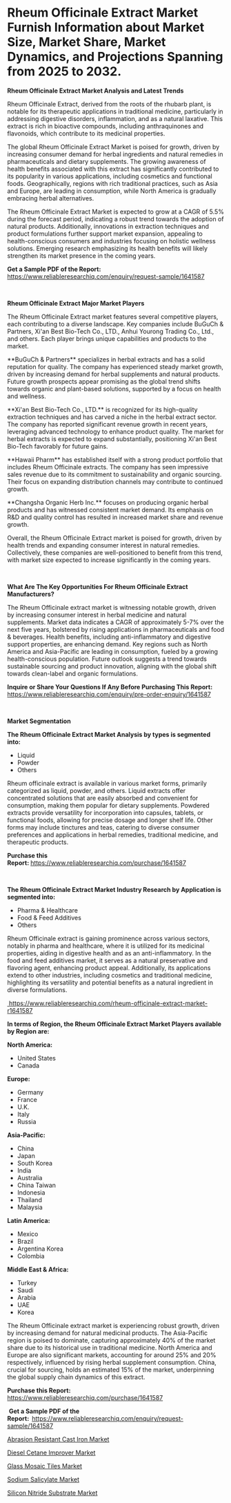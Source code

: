 <p><h1>Rheum Officinale Extract Market Furnish Information about Market Size, Market Share, Market Dynamics, and Projections Spanning from 2025 to 2032.</h1></p><p><strong>Rheum Officinale Extract Market Analysis and Latest Trends</strong></p>
<p><p>Rheum Officinale Extract, derived from the roots of the rhubarb plant, is notable for its therapeutic applications in traditional medicine, particularly in addressing digestive disorders, inflammation, and as a natural laxative. This extract is rich in bioactive compounds, including anthraquinones and flavonoids, which contribute to its medicinal properties.</p><p>The global Rheum Officinale Extract Market is poised for growth, driven by increasing consumer demand for herbal ingredients and natural remedies in pharmaceuticals and dietary supplements. The growing awareness of health benefits associated with this extract has significantly contributed to its popularity in various applications, including cosmetics and functional foods. Geographically, regions with rich traditional practices, such as Asia and Europe, are leading in consumption, while North America is gradually embracing herbal alternatives.</p><p>The Rheum Officinale Extract Market is expected to grow at a CAGR of 5.5% during the forecast period, indicating a robust trend towards the adoption of natural products. Additionally, innovations in extraction techniques and product formulations further support market expansion, appealing to health-conscious consumers and industries focusing on holistic wellness solutions. Emerging research emphasizing its health benefits will likely strengthen its market presence in the coming years.</p></p>
<p><strong>Get a Sample PDF of the Report:&nbsp;</strong> <a href="https://www.reliableresearchiq.com/enquiry/request-sample/1641587?utm_campaign=2273&utm_medium=2&utm_source=Github&utm_content=ia&utm_term=30012025&utm_id=rheum-officinale-extract">https://www.reliableresearchiq.com/enquiry/request-sample/1641587</a></p>
<p>&nbsp;</p>
<p><strong>Rheum Officinale Extract Major Market Players</strong></p>
<p><p>The Rheum Officinale Extract market features several competitive players, each contributing to a diverse landscape. Key companies include BuGuCh & Partners, Xi'an Best Bio-Tech Co., LTD., Anhui Yourong Trading Co., Ltd., and others. Each player brings unique capabilities and products to the market.</p><p>**BuGuCh & Partners** specializes in herbal extracts and has a solid reputation for quality. The company has experienced steady market growth, driven by increasing demand for herbal supplements and natural products. Future growth prospects appear promising as the global trend shifts towards organic and plant-based solutions, supported by a focus on health and wellness.</p><p>**Xi'an Best Bio-Tech Co., LTD.** is recognized for its high-quality extraction techniques and has carved a niche in the herbal extract sector. The company has reported significant revenue growth in recent years, leveraging advanced technology to enhance product quality. The market for herbal extracts is expected to expand substantially, positioning Xi'an Best Bio-Tech favorably for future gains.</p><p>**Hawaii Pharm** has established itself with a strong product portfolio that includes Rheum Officinale extracts. The company has seen impressive sales revenue due to its commitment to sustainability and organic sourcing. Their focus on expanding distribution channels may contribute to continued growth.</p><p>**Changsha Organic Herb Inc.** focuses on producing organic herbal products and has witnessed consistent market demand. Its emphasis on R&D and quality control has resulted in increased market share and revenue growth.</p><p>Overall, the Rheum Officinale Extract market is poised for growth, driven by health trends and expanding consumer interest in natural remedies. Collectively, these companies are well-positioned to benefit from this trend, with market size expected to increase significantly in the coming years.</p></p>
<p>&nbsp;</p>
<p><strong>What Are The Key Opportunities For Rheum Officinale Extract Manufacturers?</strong></p>
<p><p>The Rheum Officinale extract market is witnessing notable growth, driven by increasing consumer interest in herbal medicine and natural supplements. Market data indicates a CAGR of approximately 5-7% over the next five years, bolstered by rising applications in pharmaceuticals and food & beverages. Health benefits, including anti-inflammatory and digestive support properties, are enhancing demand. Key regions such as North America and Asia-Pacific are leading in consumption, fueled by a growing health-conscious population. Future outlook suggests a trend towards sustainable sourcing and product innovation, aligning with the global shift towards clean-label and organic formulations.</p></p>
<p><strong>Inquire or Share Your Questions If Any Before Purchasing This Report:</strong> <a href="https://www.reliableresearchiq.com/enquiry/pre-order-enquiry/1641587?utm_campaign=2273&utm_medium=2&utm_source=Github&utm_content=ia&utm_term=30012025&utm_id=rheum-officinale-extract">https://www.reliableresearchiq.com/enquiry/pre-order-enquiry/1641587</a></p>
<p>&nbsp;</p>
<p><strong>Market Segmentation</strong></p>
<p><strong>The Rheum Officinale Extract Market Analysis by types is segmented into:</strong></p>
<p><ul><li>Liquid</li><li>Powder</li><li>Others</li></ul></p>
<p><p>Rheum officinale extract is available in various market forms, primarily categorized as liquid, powder, and others. Liquid extracts offer concentrated solutions that are easily absorbed and convenient for consumption, making them popular for dietary supplements. Powdered extracts provide versatility for incorporation into capsules, tablets, or functional foods, allowing for precise dosage and longer shelf life. Other forms may include tinctures and teas, catering to diverse consumer preferences and applications in herbal remedies, traditional medicine, and therapeutic products.</p></p>
<p><strong>Purchase this Report:&nbsp;</strong><a href="https://www.reliableresearchiq.com/purchase/1641587?utm_campaign=2273&utm_medium=2&utm_source=Github&utm_content=ia&utm_term=30012025&utm_id=rheum-officinale-extract">https://www.reliableresearchiq.com/purchase/1641587</a></p>
<p>&nbsp;</p>
<p><strong>The Rheum Officinale Extract Market Industry Research by Application is segmented into:</strong></p>
<p><ul><li>Pharma & Healthcare</li><li>Food & Feed Additives</li><li>Others</li></ul></p>
<p><p>Rheum Officinale extract is gaining prominence across various sectors, notably in pharma and healthcare, where it is utilized for its medicinal properties, aiding in digestive health and as an anti-inflammatory. In the food and feed additives market, it serves as a natural preservative and flavoring agent, enhancing product appeal. Additionally, its applications extend to other industries, including cosmetics and traditional medicine, highlighting its versatility and potential benefits as a natural ingredient in diverse formulations.</p></p>
<p><a href="https://www.reliableresearchiq.com/rheum-officinale-extract-market-r1641587?utm_campaign=2273&utm_medium=2&utm_source=Github&utm_content=ia&utm_term=30012025&utm_id=rheum-officinale-extract">&nbsp;https://www.reliableresearchiq.com/rheum-officinale-extract-market-r1641587</a></p>
<p><strong>In terms of Region, the Rheum Officinale Extract Market Players available by Region are:</strong></p>
<p>
    <p> <strong> North America: </strong>
        <ul>
            <li>United States</li>
            <li>Canada</li>
        </ul>
        </p> 
    <p> <strong> Europe: </strong>
        <ul>
            <li>Germany</li>
            <li>France</li>
            <li>U.K.</li>
            <li>Italy</li>
            <li>Russia</li>
        </ul>
        </p> 
    <p> <strong> Asia-Pacific: </strong>
        <ul>
            <li>China</li>
            <li>Japan</li>
            <li>South Korea</li>
            <li>India</li>
            <li>Australia</li>
            <li>China Taiwan</li>
            <li>Indonesia</li>
            <li>Thailand</li>
            <li>Malaysia</li>
        </ul>
        </p> 
    <p> <strong> Latin America: </strong>
        <ul>
            <li>Mexico</li>
            <li>Brazil</li>
            <li>Argentina Korea</li>
            <li>Colombia</li>
        </ul>
        </p> 
    <p> <strong> Middle East & Africa: </strong>
        <ul>
            <li>Turkey</li>
            <li>Saudi</li>
            <li>Arabia</li>
            <li>UAE</li>
            <li>Korea</li>
        </ul>
    </p>
    </p>
<p><p>The Rheum Officinale extract market is experiencing robust growth, driven by increasing demand for natural medicinal products. The Asia-Pacific region is poised to dominate, capturing approximately 40% of the market share due to its historical use in traditional medicine. North America and Europe are also significant markets, accounting for around 25% and 20% respectively, influenced by rising herbal supplement consumption. China, crucial for sourcing, holds an estimated 15% of the market, underpinning the global supply chain dynamics of this extract.</p></p>
<p><strong>Purchase this Report: </strong><a href="https://www.reliableresearchiq.com/purchase/1641587?utm_campaign=2273&utm_medium=2&utm_source=Github&utm_content=ia&utm_term=30012025&utm_id=rheum-officinale-extract">https://www.reliableresearchiq.com/purchase/1641587</a></p>
<p>&nbsp;<strong>Get a Sample PDF of the Report:&nbsp;&nbsp;</strong><a href="https://www.reliableresearchiq.com/enquiry/request-sample/1641587?utm_campaign=2273&utm_medium=2&utm_source=Github&utm_content=ia&utm_term=30012025&utm_id=rheum-officinale-extract">https://www.reliableresearchiq.com/enquiry/request-sample/1641587</a></p>
<p><strong></strong></p>
<p><p><a href="https://github.com/PeterParrish5/Market-Research-Report-List-7/blob/main/abrasion-resistant-cast-iron-market.md?utm_campaign=2273&utm_medium=2&utm_source=Github&utm_content=ia&utm_term=30012025&utm_id=rheum-officinale-extract">Abrasion Resistant Cast Iron Market</a></p><p><a href="https://github.com/verikaahova/Market-Research-Report-List-1/blob/main/diesel-cetane-improver-market.md?utm_campaign=2273&utm_medium=2&utm_source=Github&utm_content=ia&utm_term=30012025&utm_id=rheum-officinale-extract">Diesel Cetane Improver Market</a></p><p><a href="https://github.com/kaqiewan/Market-Research-Report-List-1/blob/main/glass-mosaic-tiles-market.md?utm_campaign=2273&utm_medium=2&utm_source=Github&utm_content=ia&utm_term=30012025&utm_id=rheum-officinale-extract">Glass Mosaic Tiles Market</a></p><p><a href="https://github.com/ezahdyre/Market-Research-Report-List-1/blob/main/sodium-salicylate-market.md?utm_campaign=2273&utm_medium=2&utm_source=Github&utm_content=ia&utm_term=30012025&utm_id=rheum-officinale-extract">Sodium Salicylate Market</a></p><p><a href="https://github.com/taxyevgwlle/Market-Research-Report-List-1/blob/main/silicon-nitride-substrate-market.md?utm_campaign=2273&utm_medium=2&utm_source=Github&utm_content=ia&utm_term=30012025&utm_id=rheum-officinale-extract">Silicon Nitride Substrate Market</a></p></p>